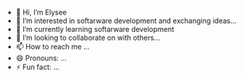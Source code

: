 - 👋 Hi, I’m Elysee
- 👀 I’m interested in softarware development and exchanging ideas...
- 🌱 I’m currently learning softarware development
- 💞️ I’m looking to collaborate on with others...
- 📫 How to reach me ...
- 😄 Pronouns: ...
- ⚡ Fun fact: ...

<!---
ElyseeTech/ElyseeTech is a ✨ special ✨ repository because its `README.md` (this file) appears on your GitHub profile.
You can click the Preview link to take a look at your changes.
--->
